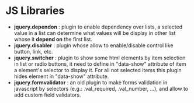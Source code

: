 JS Libraries
=========

* **jquery.dependon** : plugin to enable dependency over lists, a selected value in a list can determine what values will be display in other list whose it **depend on** the first list.
* **jquery.disabler** : plugin whose allow to enable/disable control like button, link, etc.
* **jquery.switcher** : plugin to show some html elements by item selection in list or radio buttons, it need to define in "data-show" attribute of item a element's selector to display it. For all not selected items this plugin hides element in "data-show" attribute.
* **jquery.formvalidator** : an old plugin to make forms validation in javascript by selectors (e.g.: .val_required, .val_number, ...), and allow to add custom field validators.
